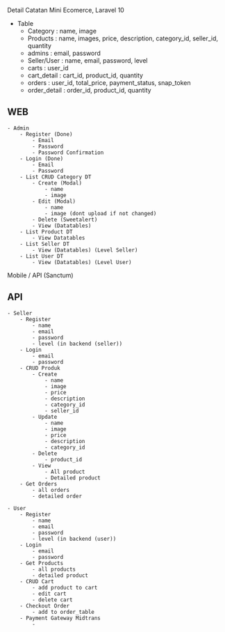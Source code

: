 Detail Catatan
Mini Ecomerce, Laravel 10
- Table
	- Category 		: name, image
	- Products 		: name, images, price, description, category_id, seller_id, quantity
	- admins 		: email, password
	- Seller/User 	: name, email, password, level
	- carts			: user_id
	- cart_detail	: cart_id, product_id, quantity
	- orders		: user_id, total_price, payment_status, snap_token
	- order_detail	: order_id, product_id, quantity

## WEB
	- Admin
		- Register (Done)
			- Email
			- Password
			- Password Confirmation
		- Login (Done)
			- Email
			- Password
		- List CRUD Category DT
			- Create (Modal)
				- name
				- image
			- Edit (Modal)
				- name
				- image (dont upload if not changed)
			- Delete (Sweetalert)
			- View (Datatables)
		- List Product DT
			- View Datatables
		- List Seller DT
			- View (Datatables) (Level Seller)
		- List User DT
			- View (Datatables) (Level User)
		
Mobile / API (Sanctum)
## API
	- Seller
		- Register
			- name
			- email
			- password
			- level (in backend (seller))
		- Login
			- email
			- password
		- CRUD Produk
			- Create
				- name
				- image
				- price
				- description
				- category_id
				- seller_id
			- Update
				- name
				- image
				- price
				- description
				- category_id
			- Delete
				- product_id
			- View
				- All product
				- Detailed product
		- Get Orders
			- all orders
			- detailed order
		
	- User
		- Register
			- name
			- email
			- password
			- level (in backend (user))
		- Login
			- email
			- password
		- Get Products
			- all products
			- detailed product
		- CRUD Cart
			- add product to cart
			- edit cart
			- delete cart
		- Checkout Order
			- add to order_table
		- Payment Gateway Midtrans
			- 